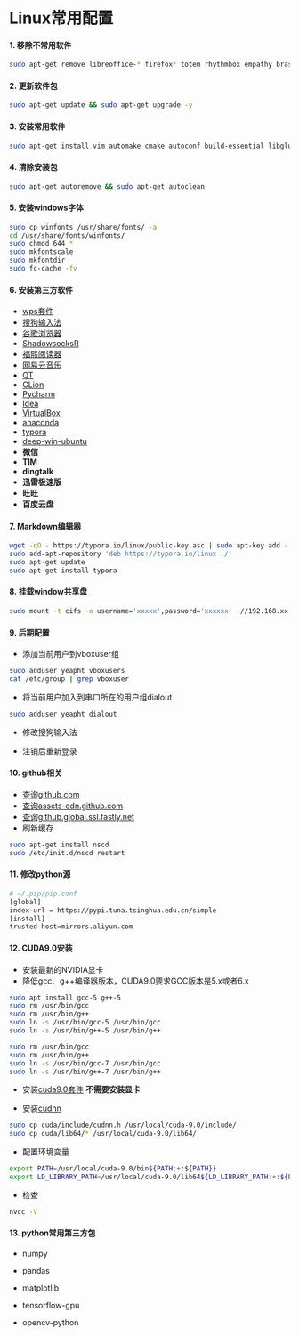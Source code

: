 # Linux常用配置

#### 1. 移除不常用软件

``` sh
sudo apt-get remove libreoffice-* firefox* totem rhythmbox empathy brasero simple-scan gnome-mahjongg aisleriot gnome-mines gnome-orca webbrowser-app gnome-sudoku landscape-client-ui-install transmission-* hexchat-common -y
```

#### 2. 更新软件包
``` sh
sudo apt-get update && sudo apt-get upgrade -y
```

####  3. 安装常用软件
``` sh
sudo apt-get install vim automake cmake autoconf build-essential libglu1-mesa-dev gcc g++ gcc-multilib g++-multilib fcitx minicom xinetd nscd tftpd-hpa tftp-hpa openvpn openssh-server net-tools sqlite3 samba-common samba cifs-utils libncurses5-dev zlib1g-dev gawk git-core subversion libssl-dev fcitx-config-gtk fcitx-frontend-all fcitx-module-cloudpinyin fcitx-ui-classic meld -y
```

#### 4. 清除安装包
``` sh
sudo apt-get autoremove && sudo apt-get autoclean
```

#### 5. 安装windows字体

``` sh
sudo cp winfonts /usr/share/fonts/ -a
cd /usr/share/fonts/winfonts/
sudo chmod 644 *
sudo mkfontscale
sudo mkfontdir
sudo fc-cache -fv 
```

#### 6. 安装第三方软件

* [wps套件](http://www.wps.cn/product/wpslinux)
* [搜狗输入法](https://pinyin.sogou.com/linux/?r=pinyin)
* [谷歌浏览器](https://chrome.en.softonic.com/)
* [ShadowsocksR](https://github.com/erguotou520/electron-ssr)
* [福熙阅读器](https://www.foxitsoftware.cn/downloads/)
* [网易云音乐](https://music.163.com/#/download)
* [QT](http://download.qt.io/official_releases/qt/)
* [CLion](http://www.jetbrains.com/clion/)
* [Pycharm](http://www.jetbrains.com/pycharm/)
* [Idea](http://www.jetbrains.com/idea/)
* [VirtualBox](https://www.virtualbox.org/wiki/Downloads)
* [anaconda](https://www.anaconda.com/distribution/#download-section)
* [typora](https://www.typora.io/#linux) 
* [deep-win-ubuntu](https://github.com/wszqkzqk/deepin-wine-ubuntu)
* **微信**
* **TIM**
* **dingtalk**
* **迅雷极速版**
* **旺旺**
* **百度云盘**

#### 7. Markdown编辑器
``` sh
wget -qO - https://typora.io/linux/public-key.asc | sudo apt-key add -
sudo add-apt-repository 'deb https://typora.io/linux ./'
sudo apt-get update
sudo apt-get install typora
```

#### 8. 挂载window共享盘
``` sh
sudo mount -t cifs -o username='xxxxx',password='xxxxxx'  //192.168.xx.xx/共享盘 /mnt/
```

#### 9. 后期配置
- 添加当前用户到vboxuser组

``` sh
sudo adduser yeapht vboxusers
cat /etc/group | grep vboxuser
```
* 将当前用户加入到串口所在的用户组dialout
``` sh
sudo adduser yeapht dialout
```
* 修改搜狗输入法

* 注销后重新登录

#### 10. github相关
- [查询github.com](http://github.com.ipaddress.com/) 
- [查询assets-cdn.github.com]( http://tool.chinaz.com/dns?type=1&host=assets-cdn.github.com&ip=)
- [查询github.global.ssl.fastly.net](http://tool.chinaz.com/dns?type=1&host=assets-cdn.github.com&ip=)
- 刷新缓存
``` sh
sudo apt-get install nscd
sudo /etc/init.d/nscd restart
```

#### 11. 修改python源

```sh
# ~/.pip/pip.conf
[global]
index-url = https://pypi.tuna.tsinghua.edu.cn/simple
[install]
trusted-host=mirrors.aliyun.com
```

#### 12. CUDA9.0安装
* 安装最新的NVIDIA显卡
* 降低gcc、g++编译器版本，CUDA9.0要求GCC版本是5.x或者6.x

```sh
sudo apt install gcc-5 g++-5
sudo rm /usr/bin/gcc
sudo rm /usr/bin/g++
sudo ln -s /usr/bin/gcc-5 /usr/bin/gcc
sudo ln -s /usr/bin/g++-5 /usr/bin/g++

sudo rm /usr/bin/gcc
sudo rm /usr/bin/g++
sudo ln -s /usr/bin/gcc-7 /usr/bin/gcc
sudo ln -s /usr/bin/g++-7 /usr/bin/g++
```
* 安装[cuda9.0套件](https://developer.nvidia.com/cuda-90-download-archive?target_os=Linux)
	**不需要安装显卡**

* 安装[cudnn](https://developer.nvidia.com/rdp/form/cudnn-download-survey)
```sh
sudo cp cuda/include/cudnn.h /usr/local/cuda-9.0/include/
sudo cp cuda/lib64/* /usr/local/cuda-9.0/lib64/
```
*  配置环境变量
```sh
export PATH=/usr/local/cuda-9.0/bin${PATH:+:${PATH}}
export LD_LIBRARY_PATH=/usr/local/cuda-9.0/lib64${LD_LIBRARY_PATH:+:${LD_LIBRARY_PATH}}
```
*  检查
```sh
nvcc -V
```

####   13. python常用第三方包

* numpy

* pandas

* matplotlib

* tensorflow-gpu

* opencv-python

  

